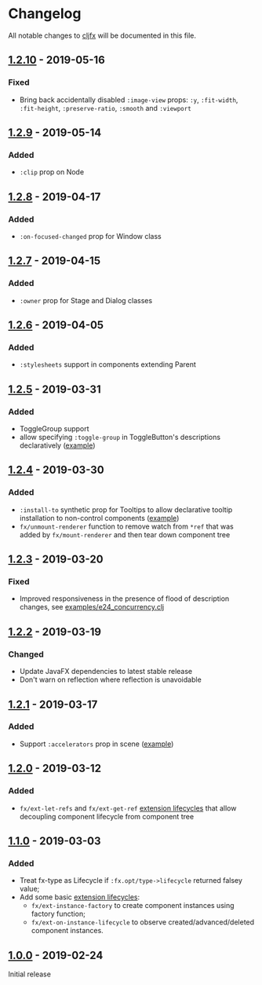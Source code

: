 # Changelog

All notable changes to [cljfx](https://github.com/cljfx/cljfx) will be 
documented in this file.

## [1.2.10](https://github.com/cljfx/cljfx/releases/tag/1.2.10) - 2019-05-16
### Fixed
- Bring back accidentally disabled `:image-view` props: `:y`, `:fit-width`,
  `:fit-height`, `:preserve-ratio`, `:smooth` and `:viewport`

## [1.2.9](https://github.com/cljfx/cljfx/releases/tag/1.2.9) - 2019-05-14
### Added
- `:clip` prop on Node

## [1.2.8](https://github.com/cljfx/cljfx/releases/tag/1.2.8) - 2019-04-17
### Added
- `:on-focused-changed` prop for Window class

## [1.2.7](https://github.com/cljfx/cljfx/releases/tag/1.2.7) - 2019-04-15
### Added
- `:owner` prop for Stage and Dialog classes

## [1.2.6](https://github.com/cljfx/cljfx/releases/tag/1.2.6) - 2019-04-05
### Added
- `:stylesheets` support in components extending Parent

## [1.2.5](https://github.com/cljfx/cljfx/releases/tag/1.2.5) - 2019-03-31
### Added
- ToggleGroup support
- allow specifying `:toggle-group` in ToggleButton's descriptions declaratively ([example](examples/e25_radio_buttons.clj))

## [1.2.4](https://github.com/cljfx/cljfx/releases/tag/1.2.4) - 2019-03-30
### Added
- `:install-to` synthetic prop for Tooltips to allow declarative tooltip installation
  to non-control components ([example](examples/e26_tooltips.clj))
- `fx/unmount-renderer` function to remove watch from `*ref` that was added by
  `fx/mount-renderer` and then tear down component tree

## [1.2.3](https://github.com/cljfx/cljfx/releases/tag/1.2.3) - 2019-03-20
### Fixed
- Improved responsiveness in the presence of flood of description changes,
  see [examples/e24_concurrency.clj](examples/e24_concurrency.clj)

## [1.2.2](https://github.com/cljfx/cljfx/releases/tag/1.2.2) - 2019-03-19
### Changed
- Update JavaFX dependencies to latest stable release
- Don't warn on reflection where reflection is unavoidable

## [1.2.1](https://github.com/cljfx/cljfx/releases/tag/1.2.1) - 2019-03-17
### Added
- Support `:accelerators` prop in scene ([example](examples/e23_accelerators.clj))

## [1.2.0](https://github.com/cljfx/cljfx/releases/tag/1.2.0) - 2019-03-12
### Added
- `fx/ext-let-refs` and `fx/ext-get-ref` [extension lifecycles](https://github.com/cljfx/cljfx#included-extension-lifecycles) 
  that allow decoupling component lifecycle from component tree 

## [1.1.0](https://github.com/cljfx/cljfx/releases/tag/1.1.0) - 2019-03-03
### Added
- Treat fx-type as Lifecycle if `:fx.opt/type->lifecycle` returned 
  falsey value;
- Add some basic [extension lifecycles](https://github.com/cljfx/cljfx#extending-cljfx): 
  - `fx/ext-instance-factory` to create component instances using 
    factory function;
  - `fx/ext-on-instance-lifecycle` to observe created/advanced/deleted
    component instances.   

## [1.0.0](https://github.com/cljfx/cljfx/releases/tag/1.0.0) - 2019-02-24
Initial release
